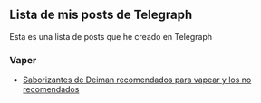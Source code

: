 ## Lista de mis posts de Telegraph

Esta es una lista de posts que he creado en Telegraph

### Vaper

- [Saborizantes de Deiman recomendados para vapear y los no recomendados](https://telegra.ph/Saborizantes-de-Deiman-recomendados-para-vapear-y-los-no-recomendados-09-25)
